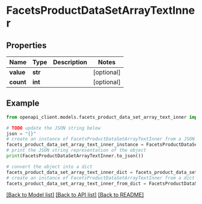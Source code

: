 # FacetsProductDataSetArrayTextInner


## Properties

Name | Type | Description | Notes
------------ | ------------- | ------------- | -------------
**value** | **str** |  | [optional] 
**count** | **int** |  | [optional] 

## Example

```python
from openapi_client.models.facets_product_data_set_array_text_inner import FacetsProductDataSetArrayTextInner

# TODO update the JSON string below
json = "{}"
# create an instance of FacetsProductDataSetArrayTextInner from a JSON string
facets_product_data_set_array_text_inner_instance = FacetsProductDataSetArrayTextInner.from_json(json)
# print the JSON string representation of the object
print(FacetsProductDataSetArrayTextInner.to_json())

# convert the object into a dict
facets_product_data_set_array_text_inner_dict = facets_product_data_set_array_text_inner_instance.to_dict()
# create an instance of FacetsProductDataSetArrayTextInner from a dict
facets_product_data_set_array_text_inner_from_dict = FacetsProductDataSetArrayTextInner.from_dict(facets_product_data_set_array_text_inner_dict)
```
[[Back to Model list]](../README.md#documentation-for-models) [[Back to API list]](../README.md#documentation-for-api-endpoints) [[Back to README]](../README.md)


